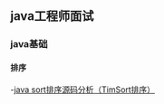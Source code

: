 ## java工程师面试

### java基础

#### 排序
-[java sort排序源码分析（TimSort排序）](https://blog.csdn.net/tomcosin/article/details/83243455)